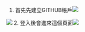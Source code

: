 1. 首先先建立GITHUB帳戶![](https://dl.dropboxusercontent.com/s/0e4qq1apd7v2l40/%E6%9C%AA%E5%91%BD%E5%90%8D12.png?dl=0)

![](https://dl.dropboxusercontent.com/s/4r7w16hkcaqmhh8/%E6%9C%AA%E5%91%BD%E5%90%8D13.png?dl=0)
2. 登入後會進來這個頁面![](https://dl.dropboxusercontent.com/s/qq9bfno3f4r8355/%E6%9C%AA%E5%91%BD%E5%90%8D14.png?dl=0)
